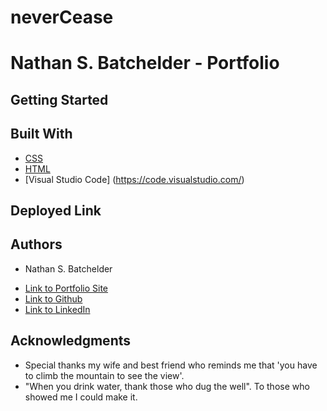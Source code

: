 # neverCease
# Nathan S. Batchelder - Portfolio

<!-- This project is a web page for a company specializing in Search Engine Optimiziation (SEO).  Their site has three links in the header that go to article sections below their main image where they address the three chief functions of their company.  The main section of the web page is flanked to the right by an aside that that clearly deleniates the role and relationship between lead generation, brand awarness, and cost managment.   -->


## Getting Started

<!-- In order to view this project, please right click on a Windows computer, or double-finger click on a Apple computer, the index.html file.  You may view this website locally with the browser of your choice.  For those interested in viewing the source code, please consult the style.css file, as index.html file previously, with your code editor of choice.   -->


## Built With

* [CSS](https://developer.mozilla.org/en-US/docs/Web/CSS)
* [HTML](https://developer.mozilla.org/en-US/docs/Web/HTML)
* [Visual Studio Code] (https://code.visualstudio.com/)


## Deployed Link

<!-- * [See Live Site](file:///Users/nathanbatchelder/Desktop/homework-1/index.html) -->


## Authors

* Nathan S. Batchelder 

- [Link to Portfolio Site](https://superawesomeportfolio.com)
- [Link to Github](https://github.com/NateBatchelder)
- [Link to LinkedIn](www.linkedin.com/in/nathan-batchelder/)


## Acknowledgments

* Special thanks my wife and best friend who reminds me that 'you have to climb the mountain to see the view'.
* "When you drink water, thank those who dug the well".  To those who showed me I could make it.
